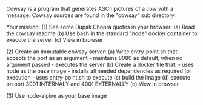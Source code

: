 Cowsay is a program that generates ASCII pictures of a cow with a message.
Cowsay sources are found in the "cowsay" sub directory.

Your mission:
(1) See some Dupak Chopra quotes in your browser:
(a) Read the cowsay readme
(b) Use bash in the standard "node" docker container to execute the server
(c) View in browser

(2) Create an immutable cowsay server:
(a) Write entry-point.sh that:
    - accepts the port as an argument
    - maintains 8080 as default, when no argument passed
    - executes the server
(b) Create a docker file that: 
    - uses node as the base image
    - installs all needed dependencies as required for execution
    - uses entry-point.sh to execute
(c) build the image
(d) execute on port 3001 INTERNALY and 4001 EXTERNALLY
(e) View in browser

(3) Use node-alpine as your base image
